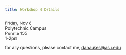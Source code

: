 ```yaml
---
title: Workshop 4 Details
---
```


Friday, Nov 8  
Polytechnic Campus  
Peralta 135  
1-2pm  

for any questions, please contact me, <danaukes@asu.edu>

